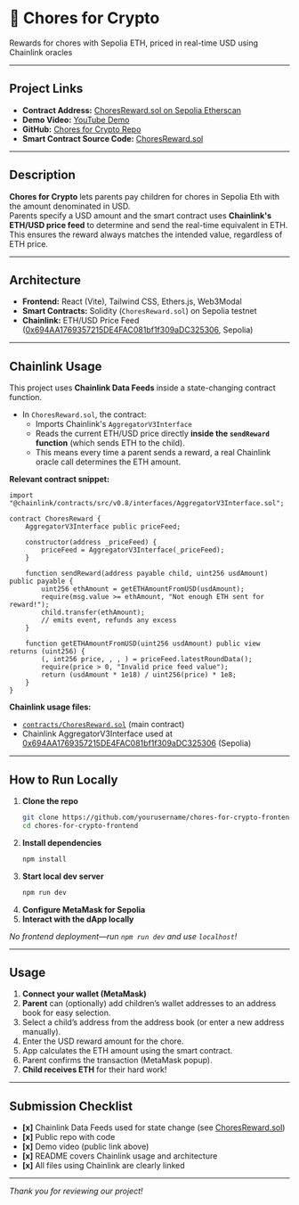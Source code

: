 # 🧹 Chores for Crypto

Rewards for chores with Sepolia ETH, priced in real-time USD using Chainlink oracles

---

## Project Links

- **Contract Address:** [ChoresReward.sol on Sepolia Etherscan](https://sepolia.etherscan.io/address/0x210b858e80253117e7a572112810ecc07c44a98c)
- **Demo Video:** [YouTube Demo](https://youtu.be/UOqo4sST6hU)
- **GitHub:** [Chores for Crypto Repo](https://github.com/codebatine/Chores-for-Crypto)
- **Smart Contract Source Code:** [ChoresReward.sol](https://github.com/codebatine/Chores-for-Crypto/tree/main/contracts)

---

## Description

**Chores for Crypto** lets parents pay children for chores in Sepolia Eth with the amount denominated in USD.  
Parents specify a USD amount and the smart contract uses **Chainlink's ETH/USD price feed** to determine and send the real-time equivalent in ETH.  
This ensures the reward always matches the intended value, regardless of ETH price.

---

## Architecture

- **Frontend:** React (Vite), Tailwind CSS, Ethers.js, Web3Modal
- **Smart Contracts:** Solidity (`ChoresReward.sol`) on Sepolia testnet
- **Chainlink:** ETH/USD Price Feed ([0x694AA1769357215DE4FAC081bf1f309aDC325306](https://sepolia.etherscan.io/address/0x694AA1769357215DE4FAC081bf1f309aDC325306), Sepolia)

---

## Chainlink Usage

This project uses **Chainlink Data Feeds** inside a state-changing contract function.

- In `ChoresReward.sol`, the contract:
  - Imports Chainlink's `AggregatorV3Interface`
  - Reads the current ETH/USD price directly **inside the `sendReward` function** (which sends ETH to the child).
  - This means every time a parent sends a reward, a real Chainlink oracle call determines the ETH amount.

**Relevant contract snippet:**

```solidity
import "@chainlink/contracts/src/v0.8/interfaces/AggregatorV3Interface.sol";

contract ChoresReward {
    AggregatorV3Interface public priceFeed;

    constructor(address _priceFeed) {
        priceFeed = AggregatorV3Interface(_priceFeed);
    }

    function sendReward(address payable child, uint256 usdAmount) public payable {
        uint256 ethAmount = getETHAmountFromUSD(usdAmount);
        require(msg.value >= ethAmount, "Not enough ETH sent for reward!");
        child.transfer(ethAmount);
        // emits event, refunds any excess
    }

    function getETHAmountFromUSD(uint256 usdAmount) public view returns (uint256) {
        (, int256 price, , , ) = priceFeed.latestRoundData();
        require(price > 0, "Invalid price feed value");
        return (usdAmount * 1e18) / uint256(price) * 1e8;
    }
}
```

**Chainlink usage files:**

- [`contracts/ChoresReward.sol`](contracts/ChoresReward.sol) (main contract)
- Chainlink AggregatorV3Interface used at [0x694AA1769357215DE4FAC081bf1f309aDC325306](https://sepolia.etherscan.io/address/0x694AA1769357215DE4FAC081bf1f309aDC325306) (Sepolia)

---

## How to Run Locally

1. **Clone the repo**
   ```bash
   git clone https://github.com/yourusername/chores-for-crypto-frontend
   cd chores-for-crypto-frontend
   ```
2. **Install dependencies**
   ```bash
   npm install
   ```
3. **Start local dev server**
   ```bash
   npm run dev
   ```
4. **Configure MetaMask for Sepolia**
5. **Interact with the dApp locally**

_No frontend deployment—run `npm run dev` and use `localhost`!_

---

## Usage

1. **Connect your wallet (MetaMask)**
2. **Parent** can (optionally) add children’s wallet addresses to an address book for easy selection.
3. Select a child’s address from the address book (or enter a new address manually).
4. Enter the USD reward amount for the chore.
5. App calculates the ETH amount using the smart contract.
6. Parent confirms the transaction (MetaMask popup).
7. **Child receives ETH** for their hard work!

---

## Submission Checklist

- **[x]** Chainlink Data Feeds used for state change (see [ChoresReward.sol](contracts/ChoresReward.sol))
- **[x]** Public repo with code
- **[x]** Demo video (public link above)
- **[x]** README covers Chainlink usage and architecture
- **[x]** All files using Chainlink are clearly linked

---

_Thank you for reviewing our project!_
